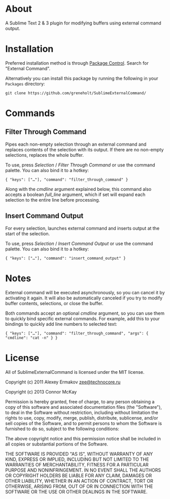 About
=====

A Sublime Text 2 & 3 plugin for modifying buffers using external command output.

Installation
============

Preferred installation method is through [Package Control](https://sublime.wbond.net/). Search for "External Command".

Alternatively you can install this package by running the following in your `Packages` directory:

    git clone https://github.com/greneholt/SublimeExternalCommand/

Commands
========

Filter Through Command
----------------------

Pipes each non-empty selection through an external command and replaces contents of the selection with its output. If there are no non-empty selections, replaces the whole buffer.

To use, press *Selection* / *Filter Through Command* or use the command palette. You can also bind it to a hotkey:

    { "keys": ["…"], "command": "filter_through_command" }

Along with the *cmdline* argument explained below, this command also accepts a boolean *full_line* argument, which if set will expand each selection to the entire line before processing.

Insert Command Output
---------------------

For every selection, launches external command and inserts output at the start of the selection.

To use, press *Selection* / *Insert Command Output* or use the command palette. You can also bind it to a hotkey:

    { "keys": ["…"], "command": "insert_command_output" }


Notes
=====

External command will be executed asynchronously, so you can cancel it by activating it again. It will also be automatically canceled if you try to modify buffer contents, selections, or close the buffer.

Both commands accept an optional *cmdline* argument, so you can use them to quickly bind specific external commands. For example,
add this to your bindings to quickly add line numbers to selected text:

    { "keys": ["…"], "command": "filter_through_command", "args": { "cmdline": "cat -n" } }

License
=======

All of SublimeExternalCommand is licensed under the MIT license.

Copyright (c) 2011 Alexey Ermakov <zee@technocore.ru>

Copyright (c) 2013 Connor McKay

Permission is hereby granted, free of charge, to any person obtaining a copy of this software and associated documentation files (the "Software"), to deal in the Software without restriction, including without limitation the rights to use, copy, modify, merge, publish, distribute, sublicense, and/or sell copies of the Software, and to permit persons to whom the Software is furnished to do so, subject to the following conditions:

The above copyright notice and this permission notice shall be included in all copies or substantial portions of the Software.

THE SOFTWARE IS PROVIDED "AS IS", WITHOUT WARRANTY OF ANY KIND, EXPRESS OR IMPLIED, INCLUDING BUT NOT LIMITED TO THE WARRANTIES OF MERCHANTABILITY, FITNESS FOR A PARTICULAR PURPOSE AND NONINFRINGEMENT. IN NO EVENT SHALL THE AUTHORS OR COPYRIGHT HOLDERS BE LIABLE FOR ANY CLAIM, DAMAGES OR OTHER LIABILITY, WHETHER IN AN ACTION OF CONTRACT, TORT OR OTHERWISE, ARISING FROM, OUT OF OR IN CONNECTION WITH THE SOFTWARE OR THE USE OR OTHER DEALINGS IN THE SOFTWARE.
